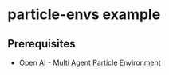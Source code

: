 # particle-envs example

## Prerequisites
* [Open AI - Multi Agent Particle Environment](https://github.com/openai/multiagent-particle-envs.git)

